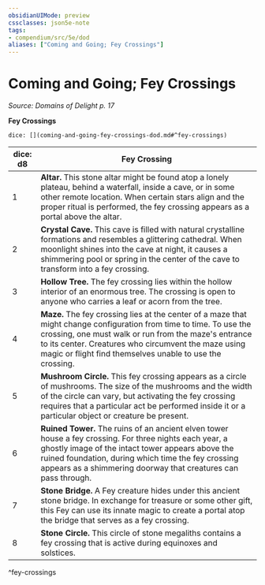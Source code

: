 ```yaml
---
obsidianUIMode: preview
cssclasses: json5e-note
tags:
- compendium/src/5e/dod
aliases: ["Coming and Going; Fey Crossings"]
---
```

# Coming and Going; Fey Crossings
*Source: Domains of Delight p. 17* 

**Fey Crossings**

`dice: [](coming-and-going-fey-crossings-dod.md#^fey-crossings)`

| dice: d8 | Fey Crossing |
|----------|--------------|
| 1 | **Altar.** This stone altar might be found atop a lonely plateau, behind a waterfall, inside a cave, or in some other remote location. When certain stars align and the proper ritual is performed, the fey crossing appears as a portal above the altar. |
| 2 | **Crystal Cave.** This cave is filled with natural crystalline formations and resembles a glittering cathedral. When moonlight shines into the cave at night, it causes a shimmering pool or spring in the center of the cave to transform into a fey crossing. |
| 3 | **Hollow Tree.** The fey crossing lies within the hollow interior of an enormous tree. The crossing is open to anyone who carries a leaf or acorn from the tree. |
| 4 | **Maze.** The fey crossing lies at the center of a maze that might change configuration from time to time. To use the crossing, one must walk or run from the maze's entrance to its center. Creatures who circumvent the maze using magic or flight find themselves unable to use the crossing. |
| 5 | **Mushroom Circle.** This fey crossing appears as a circle of mushrooms. The size of the mushrooms and the width of the circle can vary, but activating the fey crossing requires that a particular act be performed inside it or a particular object or creature be present. |
| 6 | **Ruined Tower.** The ruins of an ancient elven tower house a fey crossing. For three nights each year, a ghostly image of the intact tower appears above the ruined foundation, during which time the fey crossing appears as a shimmering doorway that creatures can pass through. |
| 7 | **Stone Bridge.** A Fey creature hides under this ancient stone bridge. In exchange for treasure or some other gift, this Fey can use its innate magic to create a portal atop the bridge that serves as a fey crossing. |
| 8 | **Stone Circle.** This circle of stone megaliths contains a fey crossing that is active during equinoxes and solstices. |
^fey-crossings